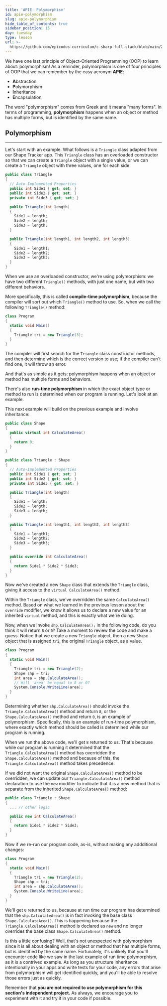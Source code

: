 ```yaml
---
title: 'APIE: Polymorphism'
id: apie-polymorphism
slug: apie-polymorphism
hide_table_of_contents: true
sidebar_position: 15
day: tuesday
type: lesson
url: >-
  https://github.com/epicodus-curriculum/c-sharp-full-stack/blob/main/2d_apie_polymorphism.md
---
```


We have one last principle of Object-Oriented Programming (OOP) to learn about: polymorphism! As a reminder, polymorphism is one of four principles of OOP that we can remember by the easy acronym **APIE**: 

* **A**bstraction
* **P**olymorphism
* **I**nheritance
* **E**ncapsulation

The word "polymorphism" comes from Greek and it means "many forms". In terms of programming, **polymorphism** happens when an object or method has multiple forms, but is identified by the same name.

## Polymorphism
---

Let's start with an example. What follows is a `Triangle` class adapted from our Shape Tracker app. This `Triangle` class has an overloaded constructor so that we can create a `Triangle` object with a single value, or we can create a `Triangle` object with three values, one for each side:

```csharp
public class Triangle
{
  // Auto-Implemented Properties
  public int Side1 { get; set; }
  public int Side2 { get; set; }
  private int Side3 { get; set; }

  public Triangle(int length)
  {
    Side1 = length;
    Side2 = length;
    Side3 = length;
  }

  public Triangle(int length1, int length2, int length3)
  {
    Side1 = length1;
    Side2 = length2;
    Side3 = length3;
  }
}
```

When we use an overloaded constructor, we're using polymorphism: we have two different `Triangle()` methods, with just one name, but with two different behaviors. 

More specifically, this is called **compile-time polymorphism**, because the compiler will sort out which `Triangle()` method to use. So, when we call the following `Triangle()` method:

```csharp
class Program
{
  static void Main()
  {
    Triangle tri = new Triangle(3);
  }
}
```

The compiler will first search for the `Triangle` class constructor methods, and then determine which is the correct version to use; if the compiler can't find one, it will throw an error. 

And that's as simple as it gets: polymorphism happens when an object or method has multiple forms and behaviors.

There's also **run-time polymorphism** in which the exact object type or method to run is determined when our program is running. Let's look at an example.

This next example will build on the previous example and involve inheritance:

```csharp
public class Shape
{
  public virtual int CalculateArea()
  {
    return 0;
  }
}

public class Triangle : Shape
{
  // Auto-Implemented Properties
  public int Side1 { get; set; }
  public int Side2 { get; set; }
  private int Side3 { get; set; }

  public Triangle(int length)
  {
    Side1 = length;
    Side2 = length;
    Side3 = length;
  }

  public Triangle(int length1, int length2, int length3)
  {
    Side1 = length1;
    Side2 = length2;
    Side3 = length3;
  }

  public override int CalculateArea()
  {
    return Side1 * Side2 * Side3;
  }
}
```

Now we've created a new `Shape` class that extends the `Triangle` class, giving it access to the `virtual CalculateArea()` method. 

Within the `Triangle` class, we've overridden the same `CalculateArea()` method. Based on what we learned in the previous lesson about the `override` modifier, we know it allows us to declare a new value for an inherited `virtual` method, and this is exactly what we're doing.

Now, when we invoke `shp.CalculateArea();` in the following code, do you think it will return `8` or `0`? Take a moment to review the code and make a guess. Notice that we create a new `Triangle` object, then a new `Shape` object that is assigned `tri`, the original `Triangle` object, as a value.

```csharp
class Program
{
  static void Main()
  {
    Triangle tri = new Triangle(2);
    Shape shp = tri;
    int area = shp.CalculateArea();
    // Will 'area' be equal to 8 or 0?
    System.Console.WriteLine(area);
  }
}
```

Determining whether `shp.CalculateArea()` should invoke the `Triangle.CalculateArea()` method and return `8`, or the `Shape.CalculateArea()` method and return `0`, is an example of polymorphism. Specifically, this is an example of run-time polymorphism, where exactly which method should be called is determined while our program is running. 

When we run the above code, we'll get `8` returned to us. That's because while our program is running it determined that the `Triangle.CalculateArea()` method has overridden the `Shape.CalculateArea()` method and because of this, the `Triangle.CalculateArea()` method takes precedence. 

If we did not want the original `Shape.CalculateArea()` method to be overridden, we can update our `Triangle.CalculateArea()` method declaration to use the `new` modifier to indicate that it is a new method that is separate from the inherited `Shape.CalculateArea()` method:

```csharp
public class Triangle : Shape
{
  ... // other logic

  public new int CalculateArea()
  {
    return Side1 * Side2 * Side3;
  }
}
```

Now if we re-run our program code, as-is, without making any addditional changes:

```csharp
class Program
{
  static void Main()
  {
    Triangle tri = new Triangle(2);
    Shape shp = tri;
    int area = shp.CalculateArea();
    System.Console.WriteLine(area);
  }
}
```

We'll get `0` returned to us, because at run time our program has determined that the `shp.CalculateArea()` is in fact invoking the base class `Shape.CalculateArea()`. This is happening because the `Triangle.CalculateArea()` method is declared as `new` and no longer overrides the base class `Shape.CalculateArea()` method.

Is this a little confusing? Well, that's not unexpected with polymorphism since it is all about dealing with an object or method that has multiple forms, but is identified by the same name. Fortunately, it's unlikely that you'll encounter code like we saw in the last example of run time polymorphism, as it is a contrived example. As long as you structure inheritance intentionally in your apps and write tests for your code, any errors that arise from polymorphism will get identified quickly, and you'll be able to resolve those errors just as quickly. 

Remember that **you are not required to use polymorphism for this section's independent project.** As always, we encourage you to experiment with it and try it in your code if possible.
